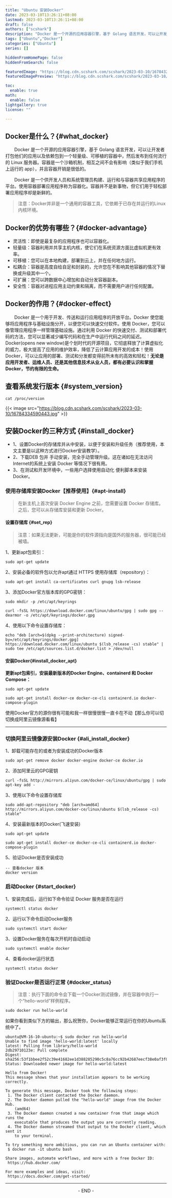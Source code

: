 ```yaml
---
title: "Ubuntu 安装Docker"
date: 2023-03-10T13:26:11+08:00
lastmod: 2023-03-10T13:26:11+08:00
draft: false
authors: ["scshark"]
description: "Docker 是一个开源的应用容器引擎，基于 Golang 语言开发，可以让开发者打包他们的应用以及依赖包到一个轻量级、可移植的容器中，然后发布到任何流行的 Linux 服务器。"
tags: ["Ubuntu","Docker"]
categories: ["Ubuntu"]
series: []

hiddenFromHomePage: false
hiddenFromSearch: false

featuredImage: "https://blog.cdn.scshark.com/scshark/2023-03-10/16784329568566.jpg"
featuredImagePreview: "https://blog.cdn.scshark.com/scshark/2023-03-10/16784329568566.jpg"

toc:
  enable: true
math:
  enable: false
lightgallery: true
license: ""

---
```



<!--more-->

## Docker是什么？{#what_docker}

　　Docker 是一个开源的应用容器引擎，基于 Golang 语言开发，可以让开发者打包他们的应用以及依赖包到一个轻量级、可移植的容器中，然后发布到任何流行的 Linux 服务器。容器是一个沙箱机制，相互之间不会有影响（类似于我们手机上运行的 app），并且容器开销是很低的。

　　Docker 是一个供开发人员和系统管理员构建、运行和与容器共享应用程序的平台。使用容器部署应用程序称为容器化。容器并不是新事物，但它们用于轻松部署应用程序却是新鲜的。
　　
> 注意：Docker并非是一个通用的容器工具，它依赖于已存在并运行的Linux内核环境。


## Docker的优势有哪些？{#docker-advantage}

- 灵活性：即使是最复杂的应用程序也可以容器化。
- 轻量级：容器利用并共享主机内核，使它们在系统资源方面比虚拟机更有效率。
- 可移植：您可以在本地构建，部署到云上，并在任何地方运行。
- 松耦合：容器是高度自给自足和封装的，允许您在不影响其他容器的情况下替换或升级其中一个。
- 可扩展：您可以跨数据中心增加和自动分发容器副本。
- 安全性：容器对进程应用主动约束和隔离，而不需要用户进行任何配置。

## Docker的作用？{#docker-effect}

　　Docker 是一个用于开发、传送和运行应用程序的开放平台。Docker 使您能够将应用程序与基础设施分开，以便您可以快速交付软件。使用 Docker，您可以像管理应用程序一样管理基础设施。通过利用 Docker 的快速交付、测试和部署代码的方法，您可以显著减少编写代码和在生产中运行代码之间的延迟。Docker(opens new window)是个划时代的开源项目，它彻底释放了计算虚拟化的威力，极大提高了应用的维护效率，降低了云计算应用开发的成本！使用 Docker，可以让应用的部署、测试和分发都变得前所未有的高效和轻松！**无论是应用开发者、运维人员、还是其他信息技术从业人员，都有必要认识和掌握 Docker，节约有限的生命。**
　　
　　
## 查看系统发行版本 {#system_version}

```
cat /proc/version
```
{{< image src="https://blog.cdn.scshark.com/scshark/2023-03-10/16784334590443.jpg" >}}


## 安装Docker的三种方式 {#install_docker}


- 1、设置Docker的存储库并从中安装，以便于安装和升级任务（推荐使用，本文主要是以这种方式进行Docker安装教学）。
- 2、下载DEB 包并 手动安装，完全手动管理升级。这在诸如在无法访问Internet的系统上安装 Docker 等情况下很有用。
- 3、在测试和开发环境中，一些用户选择使用自动化 便利脚本来安装 Docker。

### 使用存储库安装Docker【推荐使用】{#apt-install}

> 在新主机上首次安装 Docker Engine 之前，您需要设置 Docker 存储库。之后，您可以从存储库安装和更新 Docker。

#### 设置存储库 {#set_rep}

> 注意：如果无法更新，可能是你的软件源指向是国外的服务器，很可能已经被墙。

1、更新apt包索引：

```
sudo apt-get update
```

2、安装必备的软件包以允许apt通过 HTTPS 使用存储库（repository）：

```
sudo apt-get install ca-certificates curl gnupg lsb-release
```

3、添加Docker官方版本库的GPG密钥：

```
sudo mkdir -p /etc/apt/keyrings

curl -fsSL https://download.docker.com/linux/ubuntu/gpg | sudo gpg --dearmor -o /etc/apt/keyrings/docker.gpg
```

4、使用以下命令设置存储库：

```
echo "deb [arch=$(dpkg --print-architecture) signed-by=/etc/apt/keyrings/docker.gpg] https://download.docker.com/linux/ubuntu $(lsb_release -cs) stable" | sudo tee /etc/apt/sources.list.d/docker.list > /dev/null
```

#### 安装Docker{#install_docker_apt}

**更新apt包索引，安装最新版本的Docker Engine、containerd 和 Docker Compose：**

```
sudo apt-get update

sudo apt-get install docker-ce docker-ce-cli containerd.io docker-compose-plugin

```

 使用Docker官方的源你很有可能和我一样很慢很慢一直卡在不动【那么你可以切切换成阿里云镜像源看看】
 
---
 
### 切换阿里云镜像源安装Docker {#ali_install_docker}
 
1、卸载可能存在的或者为安装成功的Docker版本
 
 ```
 sudo apt-get remove docker docker-engine docker-ce docker.io
 
 ```
2、添加阿里云的GPG密钥
 
 ```
 curl -fsSL http://mirrors.aliyun.com/docker-ce/linux/ubuntu/gpg | sudo apt-key add -
 ```
 
3、使用以下命令设置存储库
 
 ```
 sudo add-apt-repository "deb [arch=amd64] http://mirrors.aliyun.com/docker-ce/linux/ubuntu $(lsb_release -cs) stable"
```

4、安装最新版本的Docker(飞速安装)

```
sudo apt-get update
 
sudo apt-get install docker-ce docker-ce-cli containerd.io docker-compose-plugin
```

5、验证Docker是否安装成功

```
-- 查看docker 版本
docker version
```

### 启动Docker {#start_docker}

1、安装完成后，运行如下命令验证 Docker 服务是否在运行

```
systemctl status docker
```

2、运行以下命令启动Docker服务
 
```
sudo systemctl start docker
```

3、设置Docker服务在每次开机时自动启动

```
sudo systemctl enable docker

```

4、查看docker运行状态

```
systemctl status docker
```

### 验证Docker是否运行正常 {#docker_status}

> 注意：执行下面的命令会下载一个Docker测试镜像，并在容器中执行一个“hello-world”样例程序。

```
sudo docker run hello-world
```

如果你看到类似下方的输出，那么祝贺你，Docker能够正常运行在你的Ubuntu系统中了。


```
ubuntu@VM-16-10-ubuntu:~$ sudo docker run hello-world
Unable to find image 'hello-world:latest' locally
latest: Pulling from library/hello-world
2db29710123e: Pull complete 
Digest: sha256:53f1bbee2f52c39e41682ee1d388285290c5c8a76cc92b42687eecf38e0af3f0
Status: Downloaded newer image for hello-world:latest

Hello from Docker!
This message shows that your installation appears to be working correctly.

To generate this message, Docker took the following steps:
 1. The Docker client contacted the Docker daemon.
 2. The Docker daemon pulled the "hello-world" image from the Docker Hub.
    (amd64)
 3. The Docker daemon created a new container from that image which runs the
    executable that produces the output you are currently reading.
 4. The Docker daemon streamed that output to the Docker client, which sent it
    to your terminal.

To try something more ambitious, you can run an Ubuntu container with:
 $ docker run -it ubuntu bash

Share images, automate workflows, and more with a free Docker ID:
 https://hub.docker.com/

For more examples and ideas, visit:
 https://docs.docker.com/get-started/
```

---
<center > - END - </center>